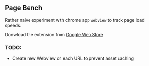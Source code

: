## Page Bench

Rather naive experiment with chrome app `webview` to track page load speeds.

Donwload the extension from [Google Web Store](https://chrome.google.com/webstore/detail/ppndhhfkcplfgobkjinafmbefhdadlnk/publish-accepted)

### TODO:

* Create new Webview on each URL to prevent asset caching

